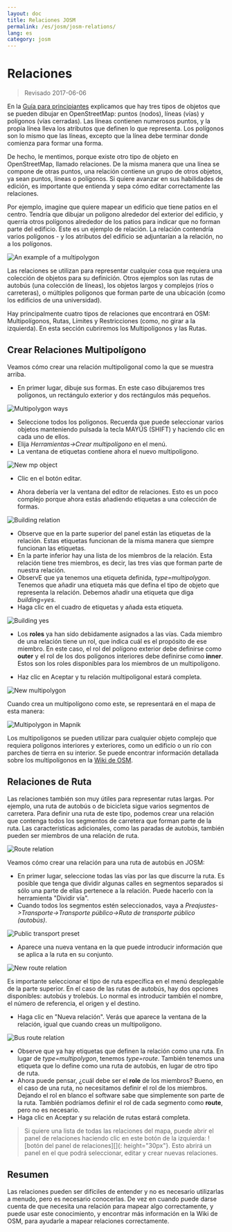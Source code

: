 ```yaml
---
layout: doc
title: Relaciones JOSM
permalink: /es/josm/josm-relations/
lang: es
category: josm
---
```


Relaciones
==========

> Revisado 2017-06-06  

En la [Guía para principiantes](/es/beginner) explicamos que hay tres tipos de objetos que se pueden dibujar en OpenStreetMap: puntos (nodos), líneas (vías) y polígonos (vías cerradas). Las líneas contienen numerosos puntos, y la propia línea lleva los atributos que definen lo que representa. Los polígonos son lo mismo que las líneas, excepto que la línea debe terminar donde comienza para formar una forma.  

De hecho, le mentimos, porque existe otro tipo de objeto en OpenStreetMap, llamado relaciones. De la misma manera que una línea se compone de otras
puntos, una relación contiene un grupo de otros objetos, ya sean puntos, líneas o polígonos. Si quiere avanzar en sus habilidades de edición, es importante que entienda y sepa cómo editar correctamente las relaciones.  

Por ejemplo, imagine que quiere mapear un edificio que tiene patios en el centro. Tendría que dibujar un polígono alrededor del exterior del edificio, y querría otros polígonos alrededor de los patios para indicar que no forman parte del edificio. Este es un ejemplo de relación. La relación contendría varios polígonos - y los atributos del edificio se adjuntarían a la relación, no a los polígonos.  

![An example of a multipolygon][]

Las relaciones se utilizan para representar cualquier cosa que requiera una colección de objetos para su definición. Otros ejemplos son las rutas de autobús (una colección de líneas), los objetos largos y complejos (ríos o carreteras), o múltiples polígonos que forman parte de una ubicación (como los edificios de una universidad).  

Hay principalmente cuatro tipos de relaciones que encontrará en OSM: Multipolígonos, Rutas, Límites y Restricciones (como, no girar a la izquierda). En esta sección cubriremos los Multipolígonos y las Rutas.  

Crear Relaciones Multipolígono
-------------------------------

Veamos cómo crear una relación multipoligonal como la que se muestra arriba.  

- En primer lugar, dibuje sus formas. En este caso dibujaremos tres polígonos, un rectángulo exterior y dos rectángulos más pequeños.

![Multipolygon ways][]

- Seleccione todos los polígonos. Recuerda que puede seleccionar varios objetos manteniendo pulsada la tecla MAYÚS (SHIFT) y haciendo clic en cada uno de ellos.  
- Elija *Herramientas->Crear multipolígono* en el menú.  
- La ventana de etiquetas contiene ahora el nuevo multipolígono.

![New mp object][]

- Clic en el botón editar.  

- Ahora debería ver la ventana del editor de relaciones. Esto es un poco complejo porque ahora estás añadiendo etiquetas a una colección de formas.  

![Building relation][]

- Observe que en la parte superior del panel están las etiquetas de la relación. Estas etiquetas funcionan de la misma manera que siempre funcionan las etiquetas.  
- En la parte inferior hay una lista de los miembros de la relación. Esta relación tiene tres miembros, es decir, las tres vías que forman parte de nuestra relación.  
- ObservE que ya tenemos una etiqueta definida, *type=multipolygon*. Tenemos que añadir una etiqueta más que defina el tipo de objeto que representa la relación. Debemos añadir una etiqueta que diga *building=yes*.  
- Haga clic en el cuadro de etiquetas y añada esta etiqueta.  

![Building yes][]

- Los **roles** ya han sido debidamente asignados a las vías. Cada miembro de una relación tiene un rol, que indica cuál es el propósito de ese miembro. En este caso, el rol del polígono exterior debe definirse como **outer** y el rol de los dos polígonos interiores debe definirse como **inner**. Estos son los roles disponibles para los miembros de un multipolígono.  

- Haz clic en Aceptar y tu relación multipoligonal estará completa.  

![New multipolygon][]

Cuando crea un multipolígono como este, se representará en el mapa de esta manera:  

![Multipolygon in Mapnik][]

Los multipolígonos se pueden utilizar para cualquier objeto complejo que requiera polígonos interiores y exteriores, como un edificio o un río con parches de tierra en su interior. Se puede encontrar información detallada sobre los multipolígonos en la [Wiki de OSM](http://wiki.openstreetmap.org/wiki/Relation:multipolygon).  

Relaciones de Ruta
----------------

Las relaciones también son muy útiles para representar rutas largas. Por ejemplo, una ruta de autobús o de bicicleta sigue varios segmentos de carretera. Para definir una ruta de este tipo, podemos crear una relación que contenga todos los segmentos de carretera que forman parte de la ruta. Las características adicionales, como las paradas de autobús, también pueden ser miembros de una relación de ruta.  

![Route relation][]

Veamos cómo crear una relación para una ruta de autobús en JOSM:  

- En primer lugar, seleccione todas las vías por las que discurre la ruta. Es posible que tenga que dividir algunas calles en segmentos separados si sólo una parte de ellas pertenece a la relación. Puede hacerlo con la herramienta "Dividir vía".  
- Cuando todos los segmentos estén seleccionados, vaya a *Preajustes->Transporte->Transporte público->Ruta de transporte público (autobús)*.  

![Public transport preset][]

- Aparece una nueva ventana en la que puede introducir información que se aplica a la ruta en su conjunto.

![New route relation][]

Es importante seleccionar el tipo de ruta específica en el menú desplegable de la parte superior. En el caso de las rutas de autobús, hay dos opciones disponibles: autobús y trolebús. Lo normal es introducir también el nombre, el número de referencia, el origen y el destino.

- Haga clic en "Nueva relación". Verás que aparece la ventana de la relación, igual que cuando creas un multipolígono.  

![Bus route relation][]

- Observe que ya hay etiquetas que definen la relación como una ruta. En lugar de *type=multipolygon*, tenemos *type=route*. También tenemos una etiqueta que lo define como una ruta de autobús, en lugar de otro tipo de ruta.  
- Ahora puede pensar, ¿cuál debe ser el **role** de los miembros? Bueno, en el caso de una ruta, no necesitamos definir el rol de los miembros. Dejando el rol en blanco el software sabe que simplemente son parte de la ruta. También podríamos definir el rol de cada segmento como **route**, pero no es necesario.  
- Haga clic en Aceptar y su relación de rutas estará completa.  

> Si quiere una lista de todas las relaciones del mapa, puede abrir el panel de relaciones haciendo clic en este botón de la izquierda: ![botón del panel de relaciones][]{: height="30px"}. Esto abrirá un panel en el que podrá seleccionar, editar y crear nuevas relaciones.  

Resumen
-------

Las relaciones pueden ser difíciles de entender y no es necesario utilizarlas a menudo, pero es necesario conocerlas. De vez en cuando puede darse cuenta de que necesita una relación para mapear algo correctamente, y puede usar este conocimiento, y encontrar más información en la Wiki de OSM, para ayudarle a mapear relaciones correctamente.


[Multipolygon ways]: /images/josm/multipolygon-ways.png
[Building relation]: /images/josm/building-relation.png
[New relation]: /images/josm/new-relation.png
[Building yes]: /images/josm/building-yes.png
[Outer or inner role]: /images/josm/outer-inner.png
[New multipolygon]: /images/josm/new-multipolygon.png
[New mp object]: /images/josm/new-mp.png
[Multipolygon in mapnik]: /images/josm/multipolygon-mapnik.png
[An example of a multipolygon]: /images/josm/multipolygon-demo.png
[New route relation]: /images/josm/new-route-relation.png
[Route relation]: /images/josm/route-relation.png
[Public transport preset]: /images/josm/public-transport-preset.png
[Bus route relation]: /images/josm/bus-route-relation.png
[relation panel button]: /images/josm/relation-panel-button.png